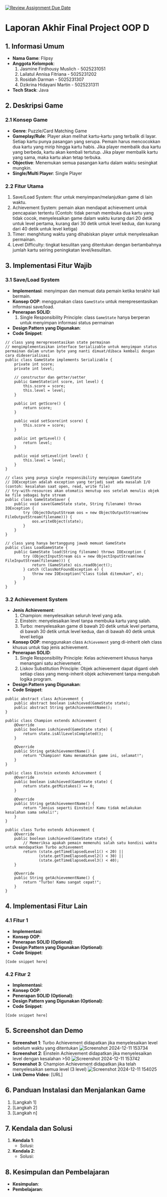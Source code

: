 [![Review Assignment Due Date](https://classroom.github.com/assets/deadline-readme-button-22041afd0340ce965d47ae6ef1cefeee28c7c493a6346c4f15d667ab976d596c.svg)](https://classroom.github.com/a/4ZAJL3PP)
# Laporan Akhir Final Project OOP D

## 1. Informasi Umum
* **Nama Game**: Flipsy
* **Anggota Kelompok**:
    1. Jasmine Firdhousy Muslich - 5025231051
    2. Lailatul Annisa Fitriana - 5025231202
    3. Rosidah Darman - 5025231307
    4. Dzikrina Hidayani Martin - 5025231311
* **Tech Stack**: Java

## 2. Deskripsi Game

### 2.1 Konsep Game
* **Genre**: Puzzle/Card Matching Game
* **Gameplay/Rule**: Player akan melihat kartu-kartu yang terbalik di layar. Setiap kartu punya pasangan yang serupa. Pemain harus mencocokkan dua kartu yang mirip hingga kartu habis. Jika player membalik dua kartu yang berbeda, kartu akan kembali tertutup. Jika player membalik kartu yang sama, maka kartu akan tetap terbuka.
* **Objective**: Menemukan semua pasangan kartu dalam waktu sesingkat mungkin.
* **Single/Multi Player**: Single Player

### 2.2 Fitur Utama
1. Save/Load System: fitur untuk menyimpan/melanjutkan game di lain waktu.
2. Achievement System: pemain akan mendapat achievement untuk pencapaian tertentu (Contoh: tidak pernah membuka dua kartu yang tidak cocok, menyelesaikan game dalam waktu kurang dari 20 detik untuk level pertama, kurang dari 30 detik untuk level kedua, dan kurang dari 40 detik untuk level ketiga)
3. Timer: menghitung waktu yang dihabiskan player untuk menyelesaikan permainan.
4. Level Difficulty: tingkat kesulitan yang ditentukan dengan bertambahnya jumlah kartu seiring peningkatan level/kesulitan.

## 3. Implementasi Fitur Wajib

### 3.1 Save/Load System
* **Implementasi**: menyimpan dan memuat data pemain ketika terakhir kali bermain.
* **Konsep OOP**: menggunakan class `GameState` untuk merepresentasikan informasi save/load.
* **Penerapan SOLID**:
  1. Single Responsibility Principle: class `GameState` hanya berperan untuk menyimpan informasi status permainan 
* **Design Pattern yang Digunakan**:
* **Code Snippet**:
```
// class yang merepresentasikan state permainan
// mengimplementasikan interface Serializable untuk menyimpan status permainan dalam urutan byte yang nanti dimuat/dibaca kembali dengan cara dideserialisasi
public class GameState implements Serializable {
    private int score;
    private int level;
    
    // constructor dan getter/setter
    public GameState(int score, int level) {
        this.score = score;
        this.level = level;
    }

    public int getScore() {
        return score;
    }

    public void setScore(int score) {
        this.score = score;
    }

    public int getLevel() {
        return level;
    }

    public void setLevel(int level) {
        this.level = level;
    }
}

// class yang punya single responsibility menyimpan GameState
// IOException adalah exception yang terjadi saat ada masalah I/O (contoh: kesalahan saat open, read, write file)
// try-with-resources akan otomatis menutup oos setelah menulis objek ke file sebagai byte stream
public class GameStateSaver {
    public void save(GameState state, String filename) throws IOException {
        try (ObjectOutputStream oos = new ObjectOutputStream(new FileOutputStream(filename))) {
            oos.writeObject(state);
        }
    }
}

// class yang hanya bertanggung jawab memuat GameState
public class LoadGameState {
    public GameState load(String filename) throws IOException {
        try (ObjectInputStream ois = new ObjectInputStream(new FileInputStream(filename))) {
            return (GameState) ois.readObject();
        } catch (ClassNotFoundException e) {
            throw new IOException("Class tidak ditemukan", e);
        }
    }
}
```

### 3.2 Achievement System
* **Jenis Achievement**:
    1. Champion: menyelesaikan seluruh level yang ada.
    2. Einstein: menyelesaikan level tanpa membuka kartu yang salah.
    3. Turbo: menyelesaikan game di bawah 20 detik untuk level pertama, di bawah 30 detik untuk level kedua, dan di bawah 40 detik untuk level ketiga
* **Konsep OOP**: menggunakan class `Achievement` yang di-inherit oleh class khusus untuk tiap jenis achievement.
* **Penerapan SOLID**:
  1. Single Responsibility Principle: Kelas achievement khusus hanya menangani satu achievement.
  2. Liskov Substitution Principle: Objek achievement dapat diganti oleh setiap class yang meng-inherit objek achievement tanpa mengubah logika program.
* **Design Pattern yang Digunakan**:
* **Code Snippet**:
```
public abstract class Achievement {
    public abstract boolean isAchieved(GameState state);
    public abstract String getAchievementName();
}

public class Champion extends Achievement {
    @Override
    public boolean isAchieved(GameState state) {
        return state.isAllLevelsCompleted();
    }

    @Override
    public String getAchievementName() {
        return "Champion! Kamu menamatkan game ini, selamat!";
    }
}

public class Einstein extends Achievement {
    @Override
    public boolean isAchieved(GameState state) {
        return state.getMistakes() == 0;
    }

    @Override
    public String getAchievementName() {
        return "Jenius seperti Einstein! Kamu tidak melakukan kesalahan sama sekali!";
    }
}

public class Turbo extends Achievement {
    @Override
    public boolean isAchieved(GameState state) {
        // Memeriksa apakah pemain memenuhi salah satu kondisi waktu untuk mendapatkan Turbo achievement
        return (state.getTimeElapsedLevel1() < 20) || 
               (state.getTimeElapsedLevel2() < 30) || 
               (state.getTimeElapsedLevel3() < 40);
    }

    @Override
    public String getAchievementName() {
        return "Turbo! Kamu sangat cepat!";
    }
}

```

## 4. Implementasi Fitur Lain

### 4.1 Fitur 1
* **Implementasi**:
* **Konsep OOP**:
* **Penerapan SOLID (Optional)**:
* **Design Pattern yang Digunakan (Optional)**:
* **Code Snippet**:
```
[Code snippet here]
```

### 4.2 Fitur 2
* **Implementasi**:
* **Konsep OOP**:
* **Penerapan SOLID (Optional)**:
* **Design Pattern yang Digunakan (Optional)**:
* **Code Snippet**:
```
[Code snippet here]
```

## 5. Screenshot dan Demo
* **Screenshot 1**: Turbo Achievement didapatkan jika menyelesaikan level sebelum waktu yang ditentukan
  ![Screenshot 2024-12-11 153734](https://github.com/user-attachments/assets/8ff987e8-d278-449b-8707-9a0013716b8b)
* **Screenshot 2**: Einstein  Achievement didapatkan jika menyelesaikan level dengan kesalahan >50
  ![Screenshot 2024-12-11 153742](https://github.com/user-attachments/assets/6087466a-c109-44ad-a0b3-baf552b1ce14)
* **Screenshot 3**: Champion  Achievement didapatkan jika telah menyelesaikan semua level (3 level)
  ![Screenshot 2024-12-11 154025](https://github.com/user-attachments/assets/4505bed1-cb07-476e-a7e0-274cbc3d4cd0)
* **Link Demo Video**: [URL]

## 6. Panduan Instalasi dan Menjalankan Game
1. [Langkah 1]
2. [Langkah 2]
3. [Langkah n]

## 7. Kendala dan Solusi
1. **Kendala 1**:
    * Solusi:
2. **Kendala 2**:
    * Solusi:

## 8. Kesimpulan dan Pembelajaran
* **Kesimpulan**:
* **Pembelajaran**:

